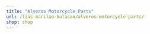 ```yaml
---
title: "Alveros Motorcycle Parts"
url: /lias-marilao-bulacan/alveros-motorcycle-parts/
shop: shop
---
```

